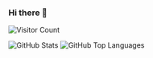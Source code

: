 ### Hi there 👋

![Visitor Count](https://profile-counter.glitch.me/jVirus/count.svg)

![GitHub Stats](https://github-readme-stats.vercel.app/api?username=jVirus&count_private=true&show_icons=true&theme=dark)
![GitHub Top Languages](https://github-readme-stats.vercel.app/api/top-langs/?username=jVirus&layout=compact&theme=dark)

<!--
**jVirus/jVirus** is a ✨ _special_ ✨ repository because its `README.md` (this file) appears on your GitHub profile.

Here are some ideas to get you started:

- 🔭 I’m currently working on ...
- 🌱 I’m currently learning ...
- 👯 I’m looking to collaborate on ...
- 🤔 I’m looking for help with ...
- 💬 Ask me about ...
- 📫 How to reach me: ...
- 😄 Pronouns: ...
- ⚡ Fun fact: ...
-->
